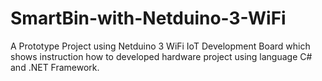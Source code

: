 # SmartBin-with-Netduino-3-WiFi
A Prototype Project using Netduino 3 WiFi IoT Development Board which shows instruction how to developed hardware project using language C# and .NET Framework.
